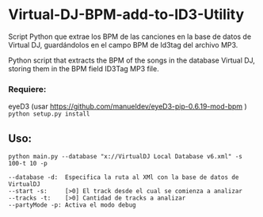 Virtual-DJ-BPM-add-to-ID3-Utility
=================================

Script Python que extrae los BPM de las canciones en la base de datos de Virtual DJ, guardándolos en el campo BPM de Id3tag del archivo MP3.

Python script that extracts the BPM of the songs in the database Virtual DJ, storing them in the BPM field ID3Tag MP3 file.

### Requiere:

eyeD3 (usar https://github.com/manueldev/eyeD3-pip-0.6.19-mod-bpm )
`python setup.py install`


## Uso:

`python main.py --database "x://VirtualDJ Local Database v6.xml" -s 100-t 10 -p`

    --database -d:  Especifica la ruta al XMl con la base de datos de VirtualDJ
    --start -s:     [>0] El track desde el cual se comienza a analizar
    --tracks -t:    [>0] Cantidad de tracks a analizar
    --partyMode -p:	Activa el modo debug